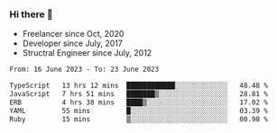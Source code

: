 ### Hi there 👋

- Freelancer since Oct, 2020
- Developer since July, 2017
- Structral Engineer since July, 2012

<!--START_SECTION:waka-->

```txt
From: 16 June 2023 - To: 23 June 2023

TypeScript   13 hrs 12 mins  ████████████░░░░░░░░░░░░░   48.48 %
JavaScript   7 hrs 51 mins   ███████▒░░░░░░░░░░░░░░░░░   28.81 %
ERB          4 hrs 38 mins   ████▒░░░░░░░░░░░░░░░░░░░░   17.02 %
YAML         55 mins         █░░░░░░░░░░░░░░░░░░░░░░░░   03.39 %
Ruby         15 mins         ▒░░░░░░░░░░░░░░░░░░░░░░░░   00.98 %
```

<!--END_SECTION:waka-->
